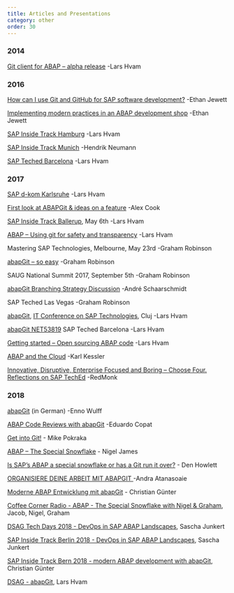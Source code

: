 ```yaml
---
title: Articles and Presentations
category: other
order: 30
---
```


### 2014

[Git client for ABAP – alpha release](http://blogs.sap.com/2014/07/17/git-client-for-abap-alpha-release/)
-Lars Hvam

### 2016

[How can I use Git and GitHub for SAP software development?](http://searchsap.techtarget.com/answer/How-can-I-use-Git-and-GitHub-for-SAP-software-development)
-Ethan Jewett

[Implementing modern practices in an ABAP development shop](http://searchsap.techtarget.com/tip/Implementing-modern-practices-in-an-ABAP-development-shop)
-Ethan Jewett

[SAP Inside Track Hamburg](https://larshp.github.io/sithh2016/)
-Lars Hvam

[SAP Inside Track Munich](https://www.slideshare.net/h_neumann/what-the-git-sap-inside-track-munich-2016)
-Hendrik Neumann

[SAP Teched Barcelona](https://larshp.github.io/teched-2016-emea/)
-Lars Hvam

### 2017

[SAP d-kom Karlsruhe](https://larshp.github.io/dkom2017/)
-Lars Hvam

[First look at ABAPGit & ideas on a feature](https://themanmountain.github.io/2017/04/19/first_look_at_abapgit.html)
-Alex Cook

[SAP Inside Track Ballerup](https://larshp.github.io/sitbal2017/), May 6th
-Lars Hvam

[ABAP – Using git for safety and transparency](https://blogs.sap.com/2017/05/07/abap-using-git-for-safety-and-transparency/)
-Lars Hvam

Mastering SAP Technologies, Melbourne, May 23rd
-Graham Robinson

[abapGit – so easy](https://blogs.sap.com/2017/06/21/abapgit-so-easy/)
-Graham Robinson

SAUG National Summit 2017, September 5th
-Graham Robinson

[abapGit Branching Strategy Discussion](https://blogs.sap.com/2017/09/21/abapgit-branching-strategy-discussion/)
-André Schaarschmidt

SAP Teched Las Vegas
-Graham Robinson

[abapGit](https://larshp.github.io/Presentations/itsapcluj2017/abapgit/), [IT Conference on SAP Technologies](http://www.itconferencesap.com/), Cluj
-Lars Hvam

[abapGit NET53819](https://larshp.github.io/Presentations/teched-2017-emea/)
SAP Teched Barcelona
-Lars Hvam

[Getting started – Open sourcing ABAP code](https://blogs.sap.com/2017/11/19/getting-started-open-sourcing-abap-code/)
-Lars Hvam

[ABAP and the Cloud](http://sapinsider.wispubs.com/Assets/Articles/2017/November/SPI-ABAP-and-the-Cloud)
-Karl Kessler

[Innovative, Disruptive, Enterprise Focused and Boring – Choose Four. Reflections on SAP TechEd](https://redmonk.com/fryan/2017/12/11/innovative-disruptive-enterprise-focused-and-boring-choose-four-reflections-on-sap-teched/)
-RedMonk

### 2018

[abapGit](http://www.tricktresor.de/blog/abapgit) (in German) -Enno Wulff

[ABAP Code Reviews with abapGit](https://blogs.sap.com/2018/03/23/abap-code-reviews-with-abapgit/) -Eduardo Copat

[Get into Git!](https://blogs.sap.com/2018/04/13/get-into-git/) - Mike Pokraka

[ABAP – The Special Snowflake](https://blogs.sap.com/2018/07/02/abap-the-special-snowflake/) - Nigel James

[Is SAP’s ABAP a special snowflake or has a Git run it over?](https://diginomica.com/2018/07/03/is-saps-abap-a-special-snowflake-or-has-a-git-run-it-over/) - Den Howlett

[ORGANISIERE DEINE ARBEIT MIT ABAPGIT	](https://inspiricon.de/abapgit/) -Andra Atanasoaie

[Moderne ABAP Entwicklung mit abapGit](https://de.slideshare.net/ChristianGnter/moderne-abap-entwicklung-mit-abapgit) - Christian Günter

[Coffee Corner Radio - ABAP - The Special Snowflake with Nigel & Graham](https://anchor.fm/sap-community-podcast/episodes/Episode-4-ABAP---The-Special-Snowflake-with-Nigel--Graham-e1qds0), Jacob, Nigel, Graham

[DSAG Tech Days 2018 - DevOps in SAP ABAP Landscapes](https://www.slideshare.net/Junsas/dsag-tech-days-2018-devops-in-sap-abap-landscapes), Sascha Junkert

[SAP Inside Track Berlin 2018 - DevOps in SAP ABAP Landscapes](https://www.slideshare.net/Junsas/sap-inside-track-berlin-2018-devops-in-abap-landscapes-112976719), Sascha Junkert

[SAP Inside Track Bern 2018 - modern ABAP development with abapGit](https://de.slideshare.net/ChristianGnter/sitbern-modern-abap-development-with-abapgit), Christian Günter

[DSAG - abapGit](https://larshp.github.io/Presentations/dsag2018/), Lars Hvam
